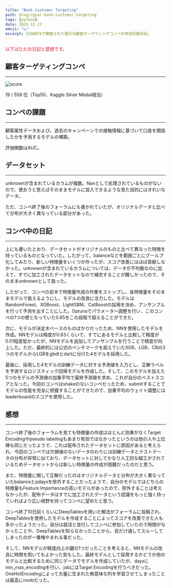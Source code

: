 ```yaml
---
title: "Bank Customer Targeting"
path: blog/cgiar-bank-customer-targeting
tags: [python]
date: 2020-12-17
emoji: "💴"
excerpt: SIGNATEで開催された銀行の顧客ターゲティングコンペの参加記録日記。
---
```


<p style="color: crimson">以下はただの日記と感想です。</p>

## 顧客ターゲティングコンペ
---
![score](https://user-images.githubusercontent.com/43092452/116044471-ec5bf500-a6ab-11eb-9379-de4658aaf8b4.jpg)

19 / 558 位（Top50、Kaggle Silver Medal相当）

## コンペの課題
---
顧客属性データおよび、過去のキャンペーンでの接触情報に基づいて口座を開設したかを予測するモデルの構築。

評価関数はAUC。
## データセット
---
unknownが含まれているカラムが複数。Nanとして処理されているものがないので、使おうと思えばそのままモデルに投入できるような見た目的にはきれいなデータ。

ただ、コンペ終了後のフォーラムにも書かれていたが、オリジナルデータと比べて分布が大きく異なっている部分があった。
## コンペ中の日記
---
上にも書いたとおり、データセットがオリジナルのものと比べて異なった特徴を持っているものとなっていた。したがって、balanceなどを範囲ごとにグールプ化してみたり、新しい特徴量をいくつか作ったが、スコア改善にはほぼ貢献しなかった。unknownが含まれているカラムについては、データが不均衡なのに加えて、すでに加工されたデータセットなので補完することが難しかったので、そのままunknownとして扱った。

したがって、コンペの前半で特徴量作成の作業をストップし、各特徴量をそのままモデルで扱えるようにし、モデルの改良に注力した。モデルはRandomForest、XGBoost、LightGBM、CatBoostの採用を決め、アンサンブルを行って予測を出すことにした。Optunaでパラメーター調整を行い、このコンペの1つの壁となっていた0.85をこの段階で超えることができた。

次に、モデルが決定木ベースのものばかりだったため、NNを使用したモデルを作成。NNモデルは精度が0.83くらいで、すでにあるモデルと比較して精度が0.01程度低かったが、NNモデルを追加してアンサンブルを行うことで精度が向上した。ただ、最終的には公式のベンチマークを超えていたXGB、LGB、CBの3つのモデルからLGBをgbdtとdartに分けた4モデルを採用した。

最後に、採用した4モデルの訓練データに対する予測値を入力とし、正解ラベルを予測するロジスティック回帰モデルを作成した。そして、このモデルを加えた5つのモデルの予測値の加重平均で最終予測値を求め、これが自分のベストスコアとなった。今回のコンペはshakeのないコンペだったため、submitすることでモデルの性能を完全に把握することができたので、加重平均のウェイト調整にはleaderboardのスコアを使用した。

## 感想
---
コンペ終了後のフォーラムを見ても特徴量の作成はほとんど効果がなくTarget Encodingやpseudo labelingもあまり有効ではなかったというのは他の人や上位陣も同じだったようで、これは配布されたデータセットに原因があると考えられ、今回のコンペでは欠損値のないデータのわりには訓練データとテストデータの分布が非常に似ており、データセットに対してかなり人工的な細工がされているためデータセットからは新しい特徴量の作成が困難だったのだと思う。

また、特徴量に関して正解だったのはオリジナルデータと分布が大きく異なっていたbalanceとpdaysを除外することだったようで、自分のモデルではどちらの特徴量もFeature Importanceの高いモデルがあったので、除外することは考えなかったが、配布データはすでに加工されたデータという認識をもっと強く持っていればより広い視野を持ってコンペに望めたと思う。

コンペ終了10日前くらいにDeepTablesを用いた解法がフォーラムに投稿され、DeepTablesを使用したモデルを作成することによってスコアを改善できた人も多かったようだった。自分は就活と並行してコンペに参加していたので時間がなかったことや、DeepTablesを知らなかったことから、目だけ通してスルーしてしまったのが一番悔やまれる事だった。

そして、NNモデルが精度向上の鍵の1つだったことを考えると、NNモデルの改良に時間を割いてもよかった気もした。最終モデルとして採用するかどうか他のモデルと比較するために同じデータでモデルを作成していたが、daysにmin_max_encodingを行い、jobにはTarget Encodingを行うべきだった。OneHotEncodingによって大量に生まれた無意味な列を学習させてしまったことは最高にnoobだった。
